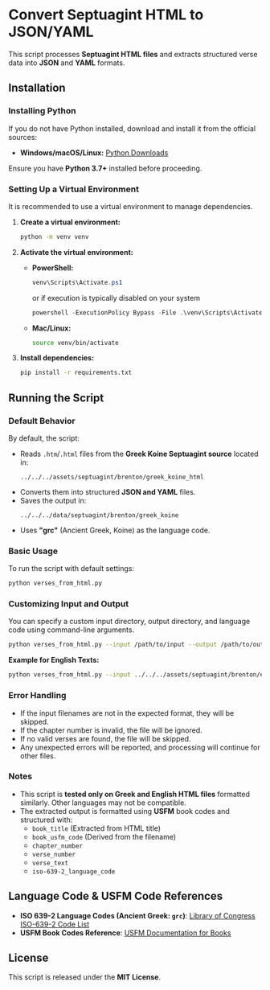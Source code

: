 # Convert Septuagint HTML to JSON/YAML

This script processes **Septuagint HTML files** and extracts structured verse data into **JSON** and **YAML** formats.

## Installation

### Installing Python
If you do not have Python installed, download and install it from the official sources:
- **Windows/macOS/Linux:** [Python Downloads](https://www.python.org/downloads/)

Ensure you have **Python 3.7+** installed before proceeding.

### Setting Up a Virtual Environment
It is recommended to use a virtual environment to manage dependencies.

1. **Create a virtual environment:**
   ```sh
   python -m venv venv
   ```

2. **Activate the virtual environment:**
   - **PowerShell:**
     ```powershell
     venv\Scripts\Activate.ps1
     ```

     or if execution is typically disabled on your system

     ```powershell
     powershell -ExecutionPolicy Bypass -File .\venv\Scripts\Activate.ps1
     ```
   - **Mac/Linux:**
     ```sh
     source venv/bin/activate
     ```

3. **Install dependencies:**
   ```sh
   pip install -r requirements.txt
   ```

## Running the Script

### Default Behavior

By default, the script:

- Reads `.htm`/`.html` files from the **Greek Koine Septuagint source** located in:
  ```
  ../../../assets/septuagint/brenton/greek_koine_html
  ```
- Converts them into structured **JSON and YAML** files.
- Saves the output in:
  ```
  ../../../data/septuagint/brenton/greek_koine
  ```
- Uses **"grc"** (Ancient Greek, Koine) as the language code.

### Basic Usage

To run the script with default settings:

```sh
python verses_from_html.py
```

### Customizing Input and Output

You can specify a custom input directory, output directory, and language code using command-line arguments.

```sh
python verses_from_html.py --input /path/to/input --output /path/to/output --language eng
```

**Example for English Texts:**
```sh
python verses_from_html.py --input ../../../assets/septuagint/brenton/english_html --output ../../../data/septuagint/brenton/english --language eng
```

### Error Handling

- If the input filenames are not in the expected format, they will be skipped.
- If the chapter number is invalid, the file will be ignored.
- If no valid verses are found, the file will be skipped.
- Any unexpected errors will be reported, and processing will continue for other files.

### Notes

- This script is **tested only on Greek and English HTML files** formatted similarly. Other languages may not be compatible.
- The extracted output is formatted using **USFM** book codes and structured with:
  - `book_title` (Extracted from HTML title)
  - `book_usfm_code` (Derived from the filename)
  - `chapter_number`
  - `verse_number`
  - `verse_text`
  - `iso-639-2_language_code`




## Language Code & USFM Code References
- **ISO 639-2 Language Codes (Ancient Greek: `grc`)**: [Library of Congress ISO-639-2 Code List](https://www.loc.gov/standards/iso639-2/php/code_list.php)
- **USFM Book Codes Reference**: [USFM Documentation for Books](https://ubsicap.github.io/usfm/identification/books.html)


## License
This script is released under the **MIT License**.

